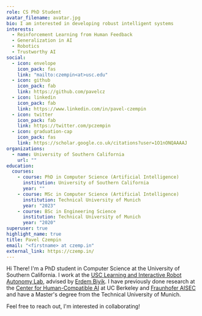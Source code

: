 ```yaml
---
role: CS PhD Student
avatar_filename: avatar.jpg
bio: I am interested in developing robust intelligent systems
interests:
  - Reinforcement Learning from Human Feedback
  - Generalization in AI
  - Robotics
  - Trustworthy AI
social:
  - icon: envelope
    icon_pack: fas
    link: "mailto:czempin<at>usc.edu"
  - icon: github
    icon_pack: fab
    link: https://github.com/pavelcz
  - icon: linkedin
    icon_pack: fab
    link: https://www.linkedin.com/in/pavel-czempin
  - icon: twitter
    icon_pack: fab
    link: https://twitter.com/pczempin
  - icon: graduation-cap
    icon_pack: fas
    link: https://scholar.google.co.uk/citations?user=1O1nONQAAAAJ
organizations:
  - name: University of Southern California
    url: ""
education:
  courses:
    - course: PhD in Computer Science (Artificial Intelligence)
      institution: University of Southern California
      year: ""
    - course: MSc in Computer Science (Artificial Intelligence)
      institution: Technical University of Munich
      year: "2023"
    - course: BSc in Engineering Science
      institution: Technical University of Munich
      year: "2020"
superuser: true
highlight_name: true
title: Pavel Czempin
email: "<firstname> at czemp.in"
external_link: https://czemp.in/
---
```

Hi There! I'm a PhD student in Computer Science at the University of Southern California. I work at the [USC Learning and Interactive Robot Autonomy Lab](https://liralab.usc.edu/), advised by [Erdem Biyik](https://ebiyik.github.io/). 
I have previously done research at the [Center for Human-Compatible AI](https://humancompatible.ai/) at UC Berkeley and [Fraunhofer AISEC](https://www.aisec.fraunhofer.de/) and have a Master's degree from the Technical University of Munich.

Feel free to reach out, I'm interested in collaborating!
